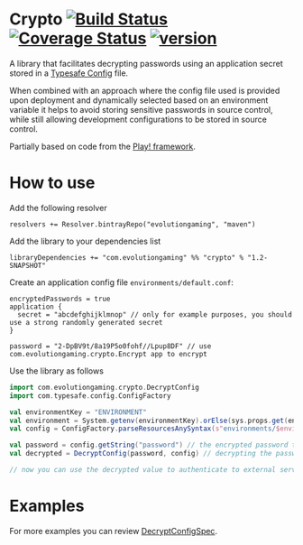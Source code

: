 # Crypto [![Build Status](https://travis-ci.org/evolution-gaming/crypto.svg)](https://travis-ci.org/evolution-gaming/crypto) [![Coverage Status](https://coveralls.io/repos/evolution-gaming/crypto/badge.svg)](https://coveralls.io/r/evolution-gaming/crypto) [ ![version](https://api.bintray.com/packages/evolutiongaming/maven/crypto/images/download.svg) ](https://bintray.com/evolutiongaming/maven/crypto/_latestVersion)

A library that facilitates decrypting passwords using an application secret stored in a [Typesafe Config](https://github.com/typesafehub/config) file.

When combined with an approach where the config file used is provided upon deployment and dynamically selected based on an environment variable it helps to avoid storing sensitive passwords in source control, while still allowing development configurations to be stored in source control. 

Partially based on code from the [Play! framework](https://www.playframework.com/).

How to use
===========

Add the following resolver

    resolvers += Resolver.bintrayRepo("evolutiongaming", "maven")

Add the library to your dependencies list

    libraryDependencies += "com.evolutiongaming" %% "crypto" % "1.2-SNAPSHOT"

Create an application config file `environments/default.conf`:

```
encryptedPasswords = true
application {
  secret = "abcdefghijklmnop" // only for example purposes, you should use a strong randomly generated secret
}

password = "2-DpBV9t/8a19P5o0fohf//Lpup8DF" // use com.evolutiongaming.crypto.Encrypt app to encrypt
```

Use the library as follows

```scala
import com.evolutiongaming.crypto.DecryptConfig
import com.typesafe.config.ConfigFactory

val environmentKey = "ENVIRONMENT"
val environment = System.getenv(environmentKey).orElse(sys.props.get(environmentKey).getOrElse("default")) // select the environment to use
val config = ConfigFactory.parseResourcesAnySyntax(s"environments/$environment") // load the config file

val password = config.getString("password") // the encrypted password to decrypt
val decrypted = DecryptConfig(password, config) // decrypting the password 

// now you can use the decrypted value to authenticate to external services
 ```

Examples
========

For more examples you can review [DecryptConfigSpec](https://github.com/evolution-gaming/crypto/tree/master/src/test/scala/com/evolutiongaming/crypto/DecryptConfigSpec.scala).
